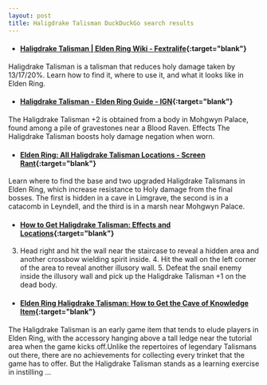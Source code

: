 ```yaml
---
layout: post
title: Haligdrake Talisman DuckDuckGo search results
---
```

* #### [Haligdrake Talisman | Elden Ring Wiki - Fextralife](https://eldenring.wiki.fextralife.com/haligdrake+talisman){:target="blank"}
Haligdrake Talisman is a talisman that reduces holy damage taken by 13/17/20%. Learn how to find it, where to use it, and what it looks like in Elden Ring.
* #### [Haligdrake Talisman - Elden Ring Guide - IGN](https://www.ign.com/wikis/elden-ring/Haligdrake_Talisman){:target="blank"}
The Haligdrake Talisman +2 is obtained from a body in Mohgwyn Palace, found among a pile of gravestones near a Blood Raven. Effects The Haligdrake Talisman boosts holy damage negation when worn.
* #### [Elden Ring: All Haligdrake Talisman Locations - Screen Rant](https://screenrant.com/elden-ring-haligdrake-talisman-2-1-location/){:target="blank"}
Learn where to find the base and two upgraded Haligdrake Talismans in Elden Ring, which increase resistance to Holy damage from the final bosses. The first is hidden in a cave in Limgrave, the second is in a catacomb in Leyndell, and the third is in a marsh near Mohgwyn Palace.
* #### [How to Get Haligdrake Talisman: Effects and Locations](https://game8.co/games/Elden-Ring/archives/369707){:target="blank"}
3. Head right and hit the wall near the staircase to reveal a hidden area and another crossbow wielding spirit inside. 4. Hit the wall on the left corner of the area to reveal another illusory wall. 5. Defeat the snail enemy inside the illusory wall and pick up the Haligdrake Talisman +1 on the dead body.
* #### [Elden Ring Haligdrake Talisman: How to Get the Cave of Knowledge Item](https://attackofthefanboy.com/guides/elden-ring-haligdrake-talisman-how-to-get-the-cave-of-knowledge-item/){:target="blank"}
The Haligdrake Talisman is an early game item that tends to elude players in Elden Ring, with the accessory hanging above a tall ledge near the tutorial area when the game kicks off.Unlike the repertoires of legendary Talismans out there, there are no achievements for collecting every trinket that the game has to offer. But the Haligdrake Talisman stands as a learning exercise in instilling ...
